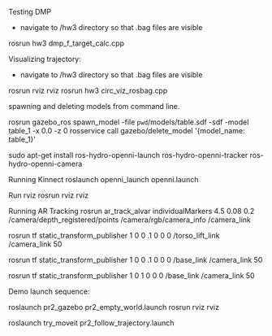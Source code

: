 Testing DMP
- navigate to /hw3 directory so that .bag files are visible

rosrun hw3 dmp_f_target_calc.cpp

Visualizing trajectory:
- navigate to /hw3 directory so that .bag files are visible

rosrun rviz rviz
rosrun hw3 circ_viz_rosbag.cpp


spawning and deleting models from command line.

rosrun gazebo_ros spawn_model -file `pwd`/models/table.sdf -sdf -model table_1 -x 0.0 -z 0
rosservice call gazebo/delete_model '{model_name: table_1}'



sudo apt-get install ros-hydro-openni-launch ros-hydro-openni-tracker ros-hydro-openni-camera

Running Kinnect
roslaunch openni_launch openni.launch 

Run rviz
rosrun rviz rviz


Running AR Tracking
rosrun ar_track_alvar individualMarkers 4.5 0.08 0.2 /camera/depth_registered/points /camera/rgb/camera_info /camera_link



rosrun tf static_transform_publisher 1 0 0 .1 0 0 0 /torso_lift_link /camera_link 50

rosrun tf static_transform_publisher 1 0 0 .1 0 0 0 /base_link /camera_link 50

rosrun tf static_transform_publisher 1 0 1 0 0 0 /base_link /camera_link 50




Demo
launch sequence:

roslaunch pr2_gazebo pr2_empty_world.launch 
rosrun rviz rviz

roslaunch try_moveit pr2_follow_trajectory.launch 




